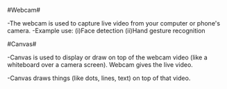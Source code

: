 #Webcam#

-The webcam is used to capture live video from your computer or phone's camera.
-Example use:
(i)Face detection
(ii)Hand gesture recognition

#Canvas#

-Canvas is used to display or draw on top of the webcam video (like a whiteboard over a camera screen).
Webcam gives the live video.

-Canvas draws things (like dots, lines, text) on top of that video.
